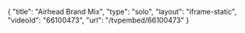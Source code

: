 {
    "title": "Airhead Brand Mix",
    "type": "solo",
    "layout": "iframe-static",
    "videoId": "66100473",
    "url": "\/tvpembed\/66100473"
}
